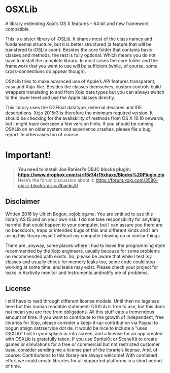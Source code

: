 # OSXLib
A library extending Xojo‘s OS X features – 64 bit and new framework compatible.

This is a sister library of iOSLib. It shares most of the class names and fundamental structure, but it is better structured (a feature that will be transfered to iOSLib soon): Besides the core folder that contains basic classes and methods, the rest is fully optional. Which means you do not have to install the complete library: In most cases the core folder and the framework that you want to use will be sufficient (while, of course, some cross-connections do appear though).

OSXLib tries to make advanced use of Apple’s API features transparent, easy and Xojo-like. Besides the classes themselves, custom controls build wrappers translating to and from Xojo data types but you can always switch to the lower level and use the Apple classes directly.

This library uses the CGFloat datatype, external declares and IDE descriptions. Xojo 2015r3 is therefore the minimum required version. It should be checking for the availability of methods from OS X 10.10 onwards, but I might have overseen a few version hints. If you should be running OSXLib on an older system and experience crashes, please file a bug report. In othercases too of course.

# Important!
> **You need to install Joe Ranieri’s OBJC blocks plugin: https://www.dropbox.com/s/rif5r34r15xhaxc/Blocks%20Plugin.zip**
Here’s the forum discussion about it: https://forum.xojo.com/3586-obj-c-blocks-as-callbacks/0

## Disclaimer
Written 2016 by Ulrich Bogun, xojoblog.me. You are entitled to use this library AS IS and on your own risk. I do not take responsibility for anything harmful that could happen to your computer, but I can assure you there are no backdoors, traps or intended bugs of this and different kinds and I am using this library myself without my computer blowing up or similar things.

There are, anyway, some places where I had to leave the programming style recommended by the Xojo engineers, usually because for some problems no recommended path exists. So, please be aware that while I test my classes and usually check for memory leaks too, some code could stop working at some time, and leaks may exist. Please check your project for leaks in Acrtivity monitor and Instruments andnotify me of problems.

## License
I still have to read through different license models. Until then no legalese here but this human readable statement:
OSXLib is free to use, but this does not mean you are free from obligations. 
All this stuff eats a tremendous amount of time. If you want to contribute to the growth of independent, free libraries for Xojo, please consider a keep-it-up-contribution via Paypal to bogun atsign satzservice dot de.
It would be nice to include a "uses OSXLib" hint in your splash or info screen, and a license for an app created with OSXLib is gratefully taken. 
If you use SpriteKit or SceneKit to create games or simulations for a free or commercial but not restricted customer base, consider sending me a license part of the librarie’s license.
And, of course: Contributions to this library are always welcome! With combined effort we could create libraries for all supported platforms in a short period of time. 
